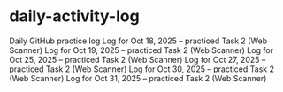 # daily-activity-log
Daily GitHub practice log
Log for Oct 18, 2025 – practiced Task 2 (Web Scanner)
Log for Oct 19, 2025 – practiced Task 2 (Web Scanner)
Log for Oct 25, 2025 – practiced Task 2 (Web Scanner)
Log for Oct 27, 2025 – practiced Task 2 (Web Scanner)
Log for Oct 30, 2025 – practiced Task 2 (Web Scanner)
Log for Oct 31, 2025 – practiced Task 2 (Web Scanner)
